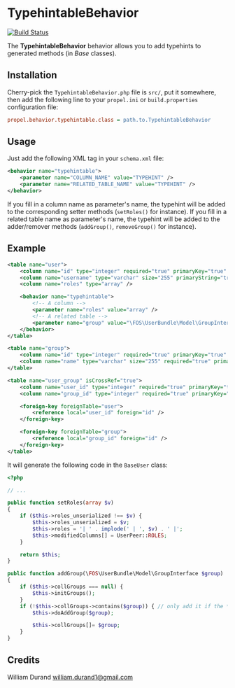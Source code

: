 TypehintableBehavior
====================

[![Build Status](https://secure.travis-ci.org/willdurand/TypehintableBehavior.png)](http://travis-ci.org/willdurand/TypehintableBehavior)

The **TypehintableBehavior** behavior allows you to add typehints to generated methods (in _Base_ classes).


Installation
------------

Cherry-pick the `TypehintableBehavior.php` file is `src/`, put it somewhere,
then add the following line to your `propel.ini` or `build.properties` configuration file:

``` ini
propel.behavior.typehintable.class = path.to.TypehintableBehavior
```


Usage
-----

Just add the following XML tag in your `schema.xml` file:

``` xml
<behavior name="typehintable">
    <parameter name="COLUMN_NAME" value="TYPEHINT" />
    <parameter name="RELATED_TABLE_NAME" value="TYPEHINT" />
</behavior>
```

If you fill in a column name as parameter's name, the typehint will be added to the corresponding setter methods (`setRoles()` for instance).
If you fill in a related table name as parameter's name, the typehint will be added to the adder/remover methods (`addGroup()`, `removeGroup()` for instance).


Example
-------

``` xml
<table name="user">
    <column name="id" type="integer" required="true" primaryKey="true" autoIncrement="true" />
    <column name="username" type="varchar" size="255" primaryString="true" />
    <column name="roles" type="array" />

    <behavior name="typehintable">
		<!-- A column -->
        <parameter name="roles" value="array" />
        <!-- A related table -->
		<parameter name="group" value="\FOS\UserBundle\Model\GroupInterface" />
    </behavior>
</table>

<table name="group">
	<column name="id" type="integer" required="true" primaryKey="true" autoIncrement="true" />
	<column name="name" type="varchar" size="255" required="true" primaryString="true" />
</table>

<table name="user_group" isCrossRef="true">
	<column name="user_id" type="integer" required="true" primaryKey="true" />
	<column name="group_id" type="integer" required="true" primaryKey="true" />

	<foreign-key foreignTable="user">
		<reference local="user_id" foreign="id" />
	</foreign-key>

	<foreign-key foreignTable="group">
		<reference local="group_id" foreign="id" />
	</foreign-key>
</table>
```

It will generate the following code in the `BaseUser` class:

``` php
<?php

// ...

public function setRoles(array $v)
{
    if ($this->roles_unserialized !== $v) {
        $this->roles_unserialized = $v;
        $this->roles = '| ' . implode(' | ', $v) . ' |';
        $this->modifiedColumns[] = UserPeer::ROLES;
    }

    return $this;
}

public function addGroup(\FOS\UserBundle\Model\GroupInterface $group)
{
    if ($this->collGroups === null) {
        $this->initGroups();
    }
    if (!$this->collGroups->contains($group)) { // only add it if the **same** object is not already associated
        $this->doAddGroup($group);

        $this->collGroups[]= $group;
    }
}
```


Credits
-------

William Durand <william.durand1@gmail.com>
